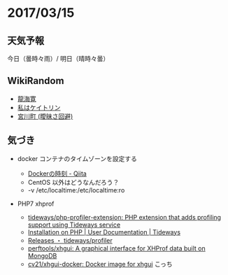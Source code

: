 # 2017/03/15

## 天気予報

今日（曇時々雨）/ 明日（晴時々曇）

## WikiRandom

* [龍海寛](https://ja.wikipedia.org/wiki/%E9%BE%8D%E6%B5%B7%E5%AF%9B)
* [私はケイトリン](https://ja.wikipedia.org/wiki/%E7%A7%81%E3%81%AF%E3%82%B1%E3%82%A4%E3%83%88%E3%83%AA%E3%83%B3)
* [宮川町 (曖昧さ回避)](https://ja.wikipedia.org/wiki/%E5%AE%AE%E5%B7%9D%E7%94%BA_%28%E6%9B%96%E6%98%A7%E3%81%95%E5%9B%9E%E9%81%BF%29)

## 気づき

* docker コンテナのタイムゾーンを設定する

    * [Dockerの時刻 - Qiita](http://qiita.com/HommaHomma/items/c6dbb554afb51f1b95d5)
    * CentOS 以外はどうなんだろう？
    * -v /etc/localtime:/etc/localtime:ro

* PHP7 xhprof

    * [tideways/php-profiler-extension: PHP extension that adds profiling support using Tideways service](https://github.com/tideways/php-profiler-extension)
    * [Installation on PHP | User Documentation | Tideways](https://tideways.io/profiler/docs/setup/installation)
    * [Releases ・ tideways/profiler](https://github.com/tideways/profiler/releases)
    * [perftools/xhgui: A graphical interface for XHProf data built on MongoDB](https://github.com/perftools/xhgui)
    * [cv21/xhgui-docker: Docker image for xhgui](https://github.com/cv21/xhgui-docker) こっち


